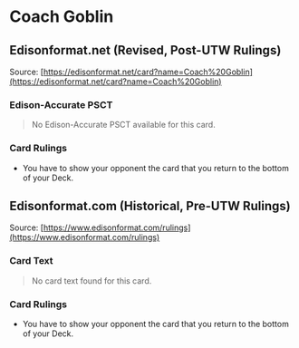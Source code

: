 # Coach Goblin

## Edisonformat.net (Revised, Post-UTW Rulings)

Source: [https://edisonformat.net/card?name=Coach%20Goblin](https://edisonformat.net/card?name=Coach%20Goblin)

### Edison-Accurate PSCT

> No Edison-Accurate PSCT available for this card.

### Card Rulings

*   You have to show your opponent the card that you return to the bottom of your Deck.


## Edisonformat.com (Historical, Pre-UTW Rulings)

Source: [https://www.edisonformat.com/rulings](https://www.edisonformat.com/rulings)

### Card Text

> No card text found for this card.

### Card Rulings

*   You have to show your opponent the card that you return to the bottom of your Deck.


